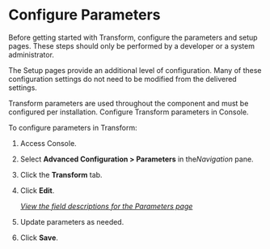 # Configure Parameters

Before getting started with Transform, configure the parameters and
setup pages. These steps should only be performed by a developer or a
system administrator.

The Setup pages provide an additional level of configuration. Many of
these configuration settings do not need to be modified from the
delivered settings.

Transform parameters are used throughout the component and must be
configured per installation. Configure Transform parameters in Console.

To configure parameters in Transform:

1.  Access Console.

2.  Select **Advanced Configuration \> Parameters** in the*Navigation*
    pane.

3.  Click the **Transform** tab.

4.  Click **Edit**.
    
    *[View the field descriptions for the Parameters
    page](../../Console/Page_Desc/Parameters.htm#Transform_Tab)*

5.  Update parameters as needed.

6.  Click **Save**.
